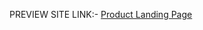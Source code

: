 PREVIEW SITE LINK:-
[Product Landing Page](https://htmlpreview.github.io/?https://raw.githubusercontent.com/kudos2Shef/Responsive-Web-Design/main/Certification_project4/index.html#features)
